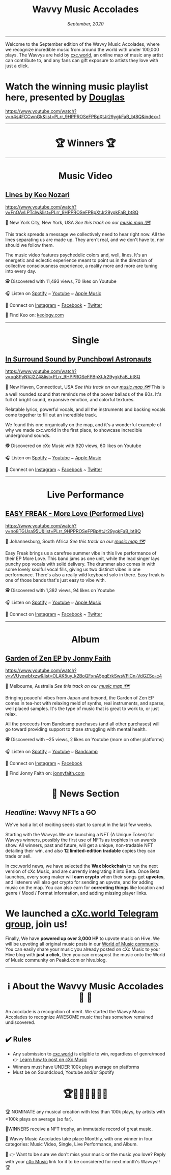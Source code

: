 
# <center> **Wavvy Music Accolades**</center> 
###### <center> September, 2020</center> 

<hr>

Welcome to the September edition of the Wavvy Music Accolades, where we recognize incredible music from around the world with under 100,000 plays. The Wavvys are held by [cxc.world](https://cxc.world), an online map of music any artist can contribute to, and any fans can gift exposure to artists they love with just a click. 



# Watch the winning music playlist here, presented by [Douglas](https://douglas.life)

https://www.youtube.com/watch?v=n4s4FCCwnGk&list=PLrr_9HPPROSeFPBpXtJr29ygkFaB_bt8Q&index=1


<hr>

# <center>🏆 Winners 🏆 </center>

<hr>

#  <center> **Music Video**</center> 



## [Lines by Keo Nozari](https://www.youtube.com/watch?v=FnOAvLPTclw&list=PLrr_9HPPROSeFPBpXtJr29ygkFaB_bt8Q)

https://www.youtube.com/watch?v=FnOAvLPTclw&list=PLrr_9HPPROSeFPBpXtJr29ygkFaB_bt8Q

📍 New York City, New York, USA
*See this track on our [music map 🗺️](https://music.cxc.world/?id=1819&locLat=40.760&locLng=-73.890&zoom=10)*
</center>

This track spreads a message we collectively need to hear right now. All the lines separating us are made up. They aren't real, and we don't have to, nor should we follow them. 

The music video features psychedelic colors and, well, lines. It's an energetic and eclectic experience meant to point us in the direction of collective consciousness experience, a reality more and more are tuning into every day.  



🕵 Discovered with 11,493 views, 70 likes on Youtube

🎧 Listen on [Spotify](https://open.spotify.com/album/3X1bQyGJDnofEjaig3oty7?highlight=spotify:track:2WCUGn5E5xJZM97BhbpTlf) ~ [Youtube](https://www.youtube.com/watch?v=FnOAvLPTclw&list=PLrr_9HPPROSeFPBpXtJr29ygkFaB_bt8Q&index=2) ~ [Apple Music](https://music.apple.com/co/artist/keo-nozari/79435657?uo=4&app=music)

💫 Connect on [Instagram](https://www.instagram.com/keonozari/) ~ [Facebook](https://www.facebook.com/KeoNozariMusic/) ~ [Twitter](https://twitter.com/KeoNozari)

🔗 Find Keo on: [keology.com](https://www.keology.com/)

<hr>


#  <center> **Single**</center> 

## [In Surround Sound by Punchbowl Astronauts](https://www.youtube.com/watch?v=oq8PyNVJ2Z4&list=PLrr_9HPPROSeFPBpXtJr29ygkFaB_bt8Q)

https://www.youtube.com/watch?v=oq8PyNVJ2Z4&list=PLrr_9HPPROSeFPBpXtJr29ygkFaB_bt8Q

📍 New Haven, Connecticut, USA
*See this track on our [music map 🗺️](https://music.cxc.world/?locLat=41.295&locLng=-72.495&zoom=9&id=1441)*
This is a well rounded sound that reminds me of the power ballads of the 80s. It's full of bright sound, expansive emotion, and colorful textures. 

Relatable lyrics, powerful vocals, and all the instruments and backing vocals come together to fill out an incredible track. 

We found this one organically on the map, and it's a wonderful example of why we made cxc.world in the first place, to showcase incredible underground sounds. 

</center>


🕵 Discovered on cXc Music with 920 views, 60 likes on Youtube

🎧 Listen on [Spotify](https://open.spotify.com/album/64CZzorKFSPha3Rz6GS9pB?highlight=spotify:track:1JeO8ouYOF8nLDjsOZtPRC) ~ [Youtube](https://www.youtube.com/watch?v=oq8PyNVJ2Z4&list=PLrr_9HPPROSeFPBpXtJr29ygkFaB_bt8Q) ~ [Apple Music](https://music.apple.com/us/album/in-surround-sound-single/1476433707)


💫 Connect on [Instagram](https://www.instagram.com/punchbowlastronauts/) ~ [Facebook](https://www.facebook.com/punchbowlastronauts) ~ [Twitter](https://twitter.com/punchbowlastros)


<hr>

#  <center>**Live Performance**</center>

## [EASY FREAK - More Love (Performed Live)](https://www.youtube.com/watch?v=no8TGUsa95U&list=PLrr_9HPPROSeFPBpXtJr29ygkFaB_bt8Q)

https://www.youtube.com/watch?v=no8TGUsa95U&list=PLrr_9HPPROSeFPBpXtJr29ygkFaB_bt8Q

📍 Johannesburg, South Africa
*See this track on our [music map 🗺️](https://music.cxc.world/?id=1817&locLat=-26.250&locLng=28.024&zoom=5)*
</center>

Easy Freak brings us a carefree summer vibe in this live performance of their EP More Love. This band jams as one unit, while the lead singer lays punchy pop vocals with solid delivery. The drummer also comes in with some lovely soulful vocal fills, giving us two distinct vibes in one performance.  There's also a really wild keyboard solo in there. Easy freak is one of those bands that's just easy to vibe with.

🕵 Discovered with 1,382 views, 94 likes on Youtube

🎧 Listen on [Spotify](https://open.spotify.com/album/5H4L6KdjfvjywJEaKayoNV) ~ [Youtube](https://www.youtube.com/watch?v=no8TGUsa95U&list=PLrr_9HPPROSeFPBpXtJr29ygkFaB_bt8Q) ~ [Apple Music](https://music.apple.com/co/album/more-love-ep/1529308648?uo=4&app=music&ct=FFM_c4b4f0ceae36eacd12ef3a8163e8e9a5&at=1001laMC)

💫 Connect on [Instagram](https://www.instagram.com/easyfreakmusic/) ~ [Facebook](https://www.facebook.com/easyfreakmusic/) ~ [Twitter](https://twitter.com/easyfreakmusic/)
<hr>

#  <center>**Album**</center>


## [Garden of Zen EP by Jonny Faith](https://www.youtube.com/watch?v=vVUyowbfxzw&list=OLAK5uy_k2BoQFxnA5pqErkSwsVFICn-VdGZSo-c4)

https://www.youtube.com/watch?v=vVUyowbfxzw&list=OLAK5uy_k2BoQFxnA5pqErkSwsVFICn-VdGZSo-c4

📍 Melbourne, Australia 
*See this track on our [music map 🗺️](https://music.cxc.world/?id=1818&locLat=-37.827&locLng=145.083&zoom=10)*
 
</center>
Bringing peaceful vibes from Japan and beyond, the Garden of Zen EP comes in tea-hot with relaxing meld of synths, real instruments, and sparse, well placed samples. It's the type of music that is great to work to, or just relax. 

All the proceeds from Bandcamp purchases (and all other purchases) will go toward providing support to those struggling with mental health. 



🕵 Discovered with ~25 views, 2 likes on Youtube (more on other platforms)

🎧 Listen on [Spotify](https://open.spotify.com/album/0AhaI1hZmwaE316kDuzdak) ~ [Youtube](https://www.youtube.com/watch?v=vVUyowbfxzw&list=OLAK5uy_k2BoQFxnA5pqErkSwsVFICn-VdGZSo-c4&index=1) ~ [Bandcamp](https://jonnyfaith.bandcamp.com/album/garden-of-zen-ep)

💫 Connect on [Instagram](https://www.instagram.com/jonnyfaith/) ~ [Facebook](https://www.facebook.com/jonnyfaith) 

🔗 Find Jonny Faith on: [jonnyfaith.com](https://jonnyfaith.com/)



# <center>📰 News Section </center>
## *Headline:* Wavvy NFTs a GO

We've had a lot of exciting seeds start to sprout in the last few weeks. 

Starting with the Wavvys
We are launching a NFT (A Unique Token) for Wavvys winners, possibly the first use of NFTs as trophies in an awards show. All winners, past and future, will get a unique, non-tradable NFT detailing their win, and also **12 limited-edition tradable** copies they can trade or sell.

In cxc.world news, we have selected the **Wax blockchain** to run the next version of cXc Music, and are currently integrating it into Beta. Once Beta launches, every song maker will **earn crypto** when their songs get **upvotes**, and listeners will also get crypto for sending an upvote, and for adding music on the map. You can also earn for **correcting things** like location and genre / Mood / Format information, and adding missing player links.

# We launched a [cXc.world Telegram group](https://t.me/joinchat/Q2KICxnxzCppKWpyxJdPAQ), join us!

Finally, We have **powered up over 3,000 HP** to upvote music on Hive. We will be upvoting all original music posts in our [World of Music community](https://peakd.com/c/hive-179421/trending). You can easily share your music you already posted on cXc Music to your Hive blog with **just a click**, then you can crosspost the music onto the World of Music community on Peakd.com or hive.blog.


<hr>

# <center>ℹ️ About the Wavvy Music Accolades🕺 🌊 </center>

An accolade is a recognition of merit. We started the Wavvy Music Accolades to recognize AWESOME music that has somehow remained undiscovered.


## ✔️ Rules
- Any submission to [cxc.world](https://music.cxc.world) is eligible to win, regardless of genre/mood  👉 [Learn how to post on cXc Music](https://docs.cxc.world/knowledge-base/how-to-add-music/)
- Winners must have UNDER 100k plays average on platforms
- Must be on Soundcloud, Youtube and/or Spotify


#  <center>🏆🥇🎼🎶🎵🏅🎊</center>


🏆 NOMINATE any musical creation with less than 100k plays, by artists with <100k plays on average (so far).

🥇WINNERS receive a NFT trophy, an immutable record of great music. 

🌊 Wavvy Music Accolades take place Monthly, with one winner in four categories: Music Video, Single, Live Performance, and Album.

🔑 👉 Want to be sure we don't miss your music or the music you love? Reply with your [cXc Music](https://music.cxc.world) link for it to be considered for next month's Wavvys!! 🏆
<!--stackedit_data:
eyJoaXN0b3J5IjpbMTc2MjQ0ODAwMSwxNjU0NTEyOTMzLDEyNj
I4OTgyNCwtMTAyNjE2ODE2OSwxMTY2ODcyNjYyLC00NjI2ODYy
OTEsLTQxODExNDQ5OCwtMTM2OTE4NTc1OCw1NTQ2MTQ2NjksMT
M0OTQyMjg4MSwxNzg0NTk1MTksLTg2NDE5MTY0OSwtMTk1NzY1
MDIyNiwtMTAxNjIyNTUwNiwtMTExMDYwMTg3Niw3NjQ0NTQ3OT
YsMzgzMTczODc3LDIxMDY4NDY1MjIsLTIwNjIyMDA2OTIsLTg2
Nzc3MTgyMl19
-->